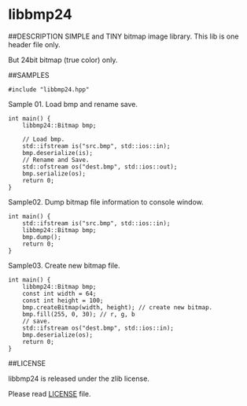 # libbmp24

##DESCRIPTION
SIMPLE and TINY bitmap image library. This lib is one header file only.

But 24bit bitmap (true color) only.


##SAMPLES

    #include "libbmp24.hpp"

Sample 01.
Load bmp and rename save.

    int main() {
        libbmp24::Bitmap bmp;
        
        // Load bmp.
        std::ifstream is("src.bmp", std::ios::in);
        bmp.deserialize(is);
        // Rename and Save.
        std::ofstream os("dest.bmp", std::ios::out);
        bmp.serialize(os);
        return 0;
    }



Sample02.
Dump bitmap file information to console window.

    int main() {
        std::ifstream is("src.bmp", std::ios::in);
        libbmp24::Bitmap bmp;
        bmp.dump();
        return 0;
    }
    
Sample03.
Create new bitmap file.

    int main() {
        libbmp24::Bitmap bmp;
        const int width = 64;
        const int height = 100;
        bmp.createBitmap(width, height); // create new bitmap.
        bmp.fill(255, 0, 30); // r, g, b
        // save.
        std::ifstream os("dest.bmp", std::ios::in);
        bmp.deserialize(os);
        return 0;
    }
    


##LICENSE

libbmp24 is released under the zlib license.

Please read [LICENSE](https://github.com/doscoy/libbmp24/blob/master/LICENSE) file.
    
